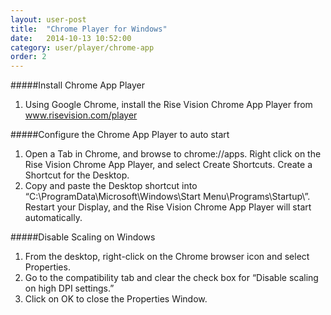 ```yaml
---
layout: user-post
title:  "Chrome Player for Windows"
date:   2014-10-13 10:52:00
category: user/player/chrome-app
order: 2
---
```


#####Install Chrome App Player
1. Using Google Chrome, install the Rise Vision Chrome App Player from www.risevision.com/player


#####Configure the Chrome App Player to auto start
1. Open a Tab in Chrome, and browse to chrome://apps. Right click on the Rise Vision Chrome App Player, and select Create Shortcuts. Create a Shortcut for the Desktop.
2. Copy and paste the Desktop shortcut into “C:\ProgramData\Microsoft\Windows\Start Menu\Programs\Startup\”. Restart your Display, and the Rise Vision Chrome App Player will start automatically.

#####Disable Scaling on Windows
1. From the desktop, right-click on the Chrome browser icon and select Properties.
2. Go to the compatibility tab and clear the check box for “Disable scaling on high DPI settings.”
3. Click on OK to close the Properties Window.
